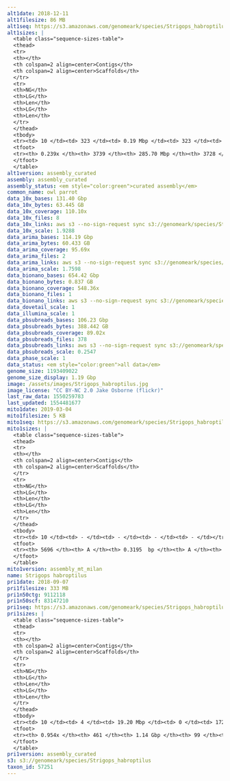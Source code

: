 ```yaml
---
alt1date: 2018-12-11
alt1filesize: 86 MB
alt1seq: https://s3.amazonaws.com/genomeark/species/Strigops_habroptilus/bStrHab1/assembly_curated/bStrHab1.alt.cur.20181211.fasta.gz
alt1sizes: |
  <table class="sequence-sizes-table">
  <thead>
  <tr>
  <th></th>
  <th colspan=2 align=center>Contigs</th>
  <th colspan=2 align=center>Scaffolds</th>
  </tr>
  <tr>
  <th>NG</th>
  <th>LG</th>
  <th>Len</th>
  <th>LG</th>
  <th>Len</th>
  </tr>
  </thead>
  <tbody>
  <tr><td> 10 </td><td> 323 </td><td> 0.19 Mbp </td><td> 323 </td><td> 0.19 Mbp </td></tr>  <tr><td> 20 </td><td> 1778 </td><td> 36.79 Kbp </td><td> 1771 </td><td> 37.13 Kbp </td></tr>  <tr><td> 30 </td><td> - </td><td> - </td><td> - </td><td> - </td></tr>  <tr><td> 40 </td><td> - </td><td> - </td><td> - </td><td> - </td></tr>  <tr style="background-color:#cccccc;"><td> 50 </td><td> - </td><td> - </td><td> - </td><td> - </td></tr>  <tr><td> 60 </td><td> - </td><td> - </td><td> - </td><td> - </td></tr>  <tr><td> 70 </td><td> - </td><td> - </td><td> - </td><td> - </td></tr>  <tr><td> 80 </td><td> - </td><td> - </td><td> - </td><td> - </td></tr>  <tr><td> 90 </td><td> - </td><td> - </td><td> - </td><td> - </td></tr>  <tr><td> 100 </td><td> - </td><td> - </td><td> - </td><td> - </td></tr>  </tbody>
  <tfoot>
  <tr><th> 0.239x </th><th> 3739 </th><th> 285.70 Mbp </th><th> 3728 </th><th> 285.71 Mbp </th></tr>
  </tfoot>
  </table>
alt1version: assembly_curated
assembly: assembly_curated
assembly_status: <em style="color:green">curated assembly</em>
common_name: owl parrot
data_10x_bases: 131.40 Gbp
data_10x_bytes: 63.445 GB
data_10x_coverage: 110.10x
data_10x_files: 8
data_10x_links: aws s3 --no-sign-request sync s3://genomeark/species/Strigops_habroptilus/bStrHab1/genomic_data/10x/ .<br>
data_10x_scale: 1.9288
data_arima_bases: 114.19 Gbp
data_arima_bytes: 60.433 GB
data_arima_coverage: 95.69x
data_arima_files: 2
data_arima_links: aws s3 --no-sign-request sync s3://genomeark/species/Strigops_habroptilus/bStrHab1/genomic_data/arima/ .<br>
data_arima_scale: 1.7598
data_bionano_bases: 654.42 Gbp
data_bionano_bytes: 0.837 GB
data_bionano_coverage: 548.36x
data_bionano_files: 1
data_bionano_links: aws s3 --no-sign-request sync s3://genomeark/species/Strigops_habroptilus/bStrHab1/genomic_data/bionano/ .<br>
data_dovetail_scale: 1
data_illumina_scale: 1
data_pbsubreads_bases: 106.23 Gbp
data_pbsubreads_bytes: 388.442 GB
data_pbsubreads_coverage: 89.02x
data_pbsubreads_files: 378
data_pbsubreads_links: aws s3 --no-sign-request sync s3://genomeark/species/Strigops_habroptilus/bStrHab1/genomic_data/pacbio/ . --exclude "*scraps.bam"<br>
data_pbsubreads_scale: 0.2547
data_phase_scale: 1
data_status: <em style="color:green">all data</em>
genome_size: 1193409022
genome_size_display: 1.19 Gbp
image: /assets/images/Strigops_habroptilus.jpg
image_license: "CC BY-NC 2.0 Jake Osborne (flickr)"
last_raw_data: 1550259783
last_updated: 1554481677
mito1date: 2019-03-04
mito1filesize: 5 KB
mito1seq: https://s3.amazonaws.com/genomeark/species/Strigops_habroptilus/bStrHab1/assembly_mt_milan/bStrHab1.MT.20190304.fasta.gz
mito1sizes: |
  <table class="sequence-sizes-table">
  <thead>
  <tr>
  <th></th>
  <th colspan=2 align=center>Contigs</th>
  <th colspan=2 align=center>Scaffolds</th>
  </tr>
  <tr>
  <th>NG</th>
  <th>LG</th>
  <th>Len</th>
  <th>LG</th>
  <th>Len</th>
  </tr>
  </thead>
  <tbody>
  <tr><td> 10 </td><td> - </td><td> - </td><td> - </td><td> - </td></tr>  <tr><td> 20 </td><td> - </td><td> - </td><td> - </td><td> - </td></tr>  <tr><td> 30 </td><td> - </td><td> - </td><td> - </td><td> - </td></tr>  <tr><td> 40 </td><td> - </td><td> - </td><td> - </td><td> - </td></tr>  <tr style="background-color:#cccccc;"><td> 50 </td><td> - </td><td> - </td><td> - </td><td> - </td></tr>  <tr><td> 60 </td><td> - </td><td> - </td><td> - </td><td> - </td></tr>  <tr><td> 70 </td><td> - </td><td> - </td><td> - </td><td> - </td></tr>  <tr><td> 80 </td><td> - </td><td> - </td><td> - </td><td> - </td></tr>  <tr><td> 90 </td><td> - </td><td> - </td><td> - </td><td> - </td></tr>  <tr><td> 100 </td><td> - </td><td> - </td><td> - </td><td> - </td></tr>  </tbody>
  <tfoot>
  <tr><th> 5696 </th><th> A </th><th> 0.3195  bp </th><th> A </th><th> 0.3195  bp </th></tr>
  </tfoot>
  </table>
mito1version: assembly_mt_milan
name: Strigops habroptilus
pri1date: 2018-09-07
pri1filesize: 333 MB
pri1n50ctg: 9112118
pri1n50scf: 83147210
pri1seq: https://s3.amazonaws.com/genomeark/species/Strigops_habroptilus/bStrHab1/assembly_curated/bStrHab1.pri.cur.20180907.fasta.gz
pri1sizes: |
  <table class="sequence-sizes-table">
  <thead>
  <tr>
  <th></th>
  <th colspan=2 align=center>Contigs</th>
  <th colspan=2 align=center>Scaffolds</th>
  </tr>
  <tr>
  <th>NG</th>
  <th>LG</th>
  <th>Len</th>
  <th>LG</th>
  <th>Len</th>
  </tr>
  </thead>
  <tbody>
  <tr><td> 10 </td><td> 4 </td><td> 19.20 Mbp </td><td> 0 </td><td> 172.12 Mbp </td></tr>  <tr><td> 20 </td><td> 12 </td><td> 15.35 Mbp </td><td> 1 </td><td> 104.14 Mbp </td></tr>  <tr><td> 30 </td><td> 20 </td><td> 13.03 Mbp </td><td> 2 </td><td> 101.25 Mbp </td></tr>  <tr><td> 40 </td><td> 30 </td><td> 11.19 Mbp </td><td> 4 </td><td> 86.46 Mbp </td></tr>  <tr style="background-color:#cccccc;"><td> 50 </td><td> 42 </td><td style="background-color:#88ff88;"> 9.11 Mbp </td><td> 5 </td><td style="background-color:#88ff88;"> 83.15 Mbp </td></tr>  <tr><td> 60 </td><td> 56 </td><td> 6.98 Mbp </td><td> 7 </td><td> 69.92 Mbp </td></tr>  <tr><td> 70 </td><td> 75 </td><td> 5.25 Mbp </td><td> 8 </td><td> 63.76 Mbp </td></tr>  <tr><td> 80 </td><td> 104 </td><td> 3.19 Mbp </td><td> 11 </td><td> 39.19 Mbp </td></tr>  <tr><td> 90 </td><td> 165 </td><td> 0.91 Mbp </td><td> 16 </td><td> 12.88 Mbp </td></tr>  <tr><td> 100 </td><td> - </td><td> - </td><td> - </td><td> - </td></tr>  </tbody>
  <tfoot>
  <tr><th> 0.954x </th><th> 461 </th><th> 1.14 Gbp </th><th> 99 </th><th> 1.17 Gbp </th></tr>
  </tfoot>
  </table>
pri1version: assembly_curated
s3: s3://genomeark/species/Strigops_habroptilus
taxon_id: 57251
---
```

